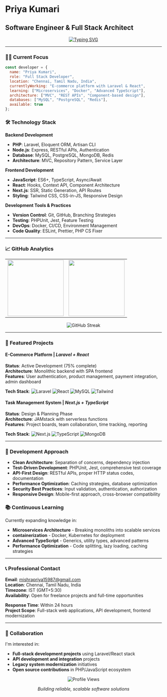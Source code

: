 # Priya Kumari
## Software Engineer & Full Stack Architect

<div align="center">

[![Typing SVG](https://readme-typing-svg.herokuapp.com/?font=JetBrains+Mono&weight=500&size=22&duration=3000&pause=1000&color=2F81F7&center=true&vCenter=true&width=600&lines=Building+scalable+web+applications;Laravel+%7C+React+%7C+TypeScript;Clean+code+%7C+Modern+architecture;Chennai%2C+Tamil+Nadu)](https://git.io/typing-svg)

</div>

---

### 👨‍💻 **Current Focus**

```javascript
const developer = {
  name: "Priya Kumari",
  role: "Full Stack Developer",
  location: "Chennai, Tamil Nadu, India",
  currentlyWorking: "E-commerce platform with Laravel & React",
  learning: ["Microservices", "Docker", "Advanced TypeScript"],
  architecture: ["MVC", "REST APIs", "Component-based design"],
  databases: ["MySQL", "PostgreSQL", "Redis"],
  available: true
};
```

### 🛠 **Technology Stack**

**Backend Development**
- **PHP**: Laravel, Eloquent ORM, Artisan CLI
- **Node.js**: Express, RESTful APIs, Authentication
- **Database**: MySQL, PostgreSQL, MongoDB, Redis
- **Architecture**: MVC, Repository Pattern, Service Layer

**Frontend Development**  
- **JavaScript**: ES6+, TypeScript, Async/Await
- **React**: Hooks, Context API, Component Architecture
- **Next.js**: SSR, Static Generation, API Routes
- **Styling**: Tailwind CSS, CSS-in-JS, Responsive Design

**Development Tools & Practices**
- **Version Control**: Git, GitHub, Branching Strategies
- **Testing**: PHPUnit, Jest, Feature Testing
- **DevOps**: Docker, CI/CD, Environment Management
- **Code Quality**: ESLint, Prettier, PHP CS Fixer

---

### 📈 **GitHub Analytics**

<div align="center">

<table>
<tr>
<td>
<img height="180" src="https://github-readme-stats.vercel.app/api?username=priyakumari1209&show_icons=true&theme=github_dark&hide_border=true&bg_color=0d1117&title_color=58a6ff&text_color=c9d1d9&icon_color=f0883e"/>
</td>
<td>
<img height="180" src="https://github-readme-stats.vercel.app/api/top-langs/?username=priyakumari1209&layout=compact&theme=github_dark&hide_border=true&bg_color=0d1117&title_color=58a6ff&text_color=c9d1d9"/>
</td>
</tr>
</table>

![GitHub Streak](https://github-readme-streak-stats.herokuapp.com/?user=priyakumari1209&theme=github-dark-blue&hide_border=true&background=0d1117)

</div>

---

### 🚀 **Featured Projects**

#### **E-Commerce Platform** | *Laravel + React*
**Status**: Active Development (75% complete)  
**Architecture**: Monolithic backend with SPA frontend  
**Features**: User authentication, product management, payment integration, admin dashboard

**Tech Stack**:
![Laravel](https://img.shields.io/badge/Laravel-FF2D20?style=flat&logo=laravel&logoColor=white)
![React](https://img.shields.io/badge/React-61DAFB?style=flat&logo=react&logoColor=black)
![MySQL](https://img.shields.io/badge/MySQL-4479A1?style=flat&logo=mysql&logoColor=white)
![Tailwind](https://img.shields.io/badge/Tailwind-38B2AC?style=flat&logo=tailwind-css&logoColor=white)

#### **Task Management System** | *Next.js + TypeScript*
**Status**: Design & Planning Phase  
**Architecture**: JAMstack with serverless functions  
**Features**: Project boards, team collaboration, time tracking, reporting

**Tech Stack**:
![Next.js](https://img.shields.io/badge/Next.js-000000?style=flat&logo=nextdotjs&logoColor=white)
![TypeScript](https://img.shields.io/badge/TypeScript-3178C6?style=flat&logo=typescript&logoColor=white)
![MongoDB](https://img.shields.io/badge/MongoDB-47A248?style=flat&logo=mongodb&logoColor=white)

---

### 🎯 **Development Approach**

- **Clean Architecture**: Separation of concerns, dependency injection
- **Test-Driven Development**: PHPUnit, Jest, comprehensive test coverage
- **API-First Design**: RESTful APIs, proper HTTP status codes, documentation
- **Performance Optimization**: Caching strategies, database optimization
- **Security Best Practices**: Input validation, authentication, authorization
- **Responsive Design**: Mobile-first approach, cross-browser compatibility

### 📚 **Continuous Learning**

Currently expanding knowledge in:
- **Microservices Architecture** - Breaking monoliths into scalable services
- **containerization** - Docker, Kubernetes for deployment
- **Advanced TypeScript** - Generics, utility types, advanced patterns
- **Performance Optimization** - Code splitting, lazy loading, caching strategies

---

### 📞 **Professional Contact**

**Email**: mishrapriya15987@gmail.com  
**Location**: Chennai, Tamil Nadu, India  
**Timezone**: IST (GMT+5:30)  
**Availability**: Open for freelance projects and full-time opportunities

**Response Time**: Within 24 hours  
**Project Scope**: Full-stack web applications, API development, frontend modernization

---

### 💼 **Collaboration**

I'm interested in:
- **Full-stack development projects** using Laravel/React stack
- **API development and integration** projects
- **Legacy system modernization** initiatives
- **Open source contributions** in PHP/JavaScript ecosystem

<div align="center">

![Profile Views](https://komarev.com/ghpvc/?username=priyakumari1209&color=58a6ff&style=flat-square&label=Profile+Views)

*Building reliable, scalable software solutions*

</div>
